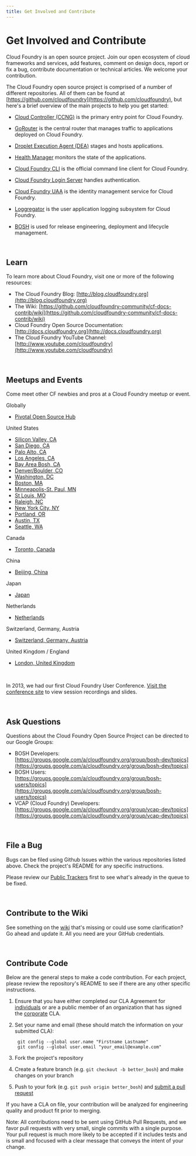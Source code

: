 ```yaml
---
title: Get Involved and Contribute
---
```


# Get Involved and Contribute

Cloud Foundry is an open source project. Join our open ecosystem of cloud frameworks and services, add features, comment on design docs, report or fix a bug, contribute documentation or technical articles. We welcome your contribution.

The Cloud Foundry open source project is comprised of a number of different repositories.  All of them can be found at [https://github.com/cloudfoundry](https://github.com/cloudfoundry), but here's a brief overview of the main projects to help you get started:

* [Cloud Controller (CCNG)](https://github.com/cloudfoundry/cloud_controller_ng) is the primary entry point for Cloud Foundry.

* [GoRouter](https://github.com/cloudfoundry/gorouter) is the central router that manages traffic to applications deployed on Cloud Foundry.

* [Droplet Execution Agent (DEA)](https://github.com/cloudfoundry/dea_ng) stages and hosts applications.

* [Health Manager](https://github.com/cloudfoundry/health_manager) monitors the state of the applications.

* [Cloud Foundry CLI](https://github.com/cloudfoundry/cli) is the official command line client for Cloud Foundry.

* [Cloud Foundry Login Server](https://github.com/cloudfoundry/login-server) handles authentication.

* [Cloud Foundry UAA](https://github.com/cloudfoundry/uaa) is the identity management service for Cloud Foundry.

* [Loggregator](https://github.com/cloudfoundry/loggregator) is the user application logging subsystem for Cloud Foundry.

* [BOSH](https://github.com/cloudfoundry/bosh) is used for release engineering, deployment and lifecycle management.

<br>

## Learn

To learn more about Cloud Foundry, visit one or more of the following resources:

* The Cloud Foundry Blog: [http://blog.cloudfoundry.org](http://blog.cloudfoundry.org)
* The Wiki: [https://github.com/cloudfoundry-community/cf-docs-contrib/wiki](https://github.com/cloudfoundry-community/cf-docs-contrib/wiki)
* Cloud Foundry Open Source Documentation: [http://docs.cloudfoundry.org](http://docs.cloudfoundry.org)
* The Cloud Foundry YouTube Channel: [http://www.youtube.com/cloudfoundry](http://www.youtube.com/cloudfoundry)

<br>

## Meetups and Events

Come meet other CF newbies and pros at a Cloud Foundry meetup or event. 

Globally
* [Pivotal Open Source Hub](http://www.meetup.com/Pivotal-Open-Source-Hub/)

United States
* [Silicon Valley, CA](http://www.meetup.com/CloudFoundry/)
* [San Diego, CA](http://www.meetup.com/San-Diego-Cloud-Foundry-Meetup)
* [Palo Alto, CA](http://www.meetup.com/Cloud-Foundry-Community-Meetup/)
* [Los Angeles, CA](http://www.meetup.com/Los-Angeles-Cloud-Foundry-Meetup)
* [Bay Area Bosh, CA](http://www.meetup.com/Bay-Area-Bosh/)
* [Denver/Boulder, CO](http://www.meetup.com/Colorado-Cloud-Foundry-Meetup)
* [Washington, DC](http://www.meetup.com/Washington-Cloud-Foundry-Meetup)
* [Boston, MA](http://www.meetup.com/Boston-Area-Cloud-Foundry-Meetup/)
* [Minneapolis-St. Paul, MN](http://www.meetup.com/cloudfoundry-mn)
* [St Louis, MO](http://www.meetup.com/Saint-Louis-Cloud-Foundry-Meetup)
* [Raleigh, NC](http://www.meetup.com/Raleigh-Cloud-Foundry-Meetup)
* [New York City, NY](http://www.meetup.com/New-York-City-Cloud-Foundry-Meetup/)
* [Portland, OR](http://www.meetup.com/Portland-Cloud-Foundry-Meetup)
* [Austin, TX](http://www.meetup.com/Cloud-Foundry-Austin)
* [Seattle, WA](http://www.meetup.com/CloudFoundrySeattle/)

Canada
* [Toronto, Canada](http://www.meetup.com/Cloud-Foundry-Toronto)

China
* [Beijing, China](http://www.meetup.com/Beijing-Cloud-Foundry-Meetup)

Japan
* [Japan](http://cloudfoundry.gr.jp/)

Netherlands
* [Netherlands](http://www.meetup.com/Cloud-Foundry-User-Group-The-Netherlands)

Switzerland, Germany, Austria
* [Switzerland, Germany, Austria](http://www.meetup.com/CloudFoundry-User-Group-DACH)

United Kingdom / England
* [London, United Kingdom](http://www.meetup.com/London-Cloud-Foundry-User-Group-LCFUG-Meetup/)


<br>

In 2013, we had our first Cloud Foundry User Conference.  [Visit the conference site](http://www.platformcf.com/) to view session recordings and slides.


<br>

## Ask Questions

Questions about the Cloud Foundry Open Source Project can be directed to our Google Groups:

* BOSH Developers: [https://groups.google.com/a/cloudfoundry.org/group/bosh-dev/topics](https://groups.google.com/a/cloudfoundry.org/group/bosh-dev/topics)
* BOSH Users: [https://groups.google.com/a/cloudfoundry.org/group/bosh-users/topics](https://groups.google.com/a/cloudfoundry.org/group/bosh-users/topics)
* VCAP (Cloud Foundry) Developers: [https://groups.google.com/a/cloudfoundry.org/group/vcap-dev/topics](https://groups.google.com/a/cloudfoundry.org/group/vcap-dev/topics)

<br>

## File a Bug

Bugs can be filed using Github Issues within the various repositories listed above.  Check the project's README for any specific instructions.

Please review our [Public Trackers](https://github.com/cloudfoundry-community/cf-docs-contrib/wiki#wiki-roadmap-and-trackers) first to see what's already in the queue to be fixed.

<br>

## Contribute to the Wiki

See something on the [wiki](https://github.com/cloudfoundry-community/cf-docs-contrib/wiki) that's missing or could use some clarification?  Go ahead and update it.  All you need are your GitHub credentials.

<br>

## Contribute Code

Below are the general steps to make a code contribution.  For each project, please review the repository's README to see if there are any other specific instructions.

1. Ensure that you have either completed our CLA Agreement for [individuals](http://www.cloudfoundry.org/individualcontribution.pdf) or are a public member of an organization that has signed the [corporate](http://www.cloudfoundry.org/corpcontribution.pdf) CLA.

2. Set your name and email (these should match the information on your submitted CLA):

        git config --global user.name "Firstname Lastname"
        git config --global user.email "your_email@example.com"

3. Fork the project's repository

4. Create a feature branch (e.g. ```git checkout -b better_bosh```) and make changes on your branch

5. Push to your fork (e.g. ```git push origin better_bosh```) and [submit a pull request](https://help.github.com/articles/creating-a-pull-request)

If you have a CLA on file, your contribution will be analyzed for engineering quality and product fit prior to merging.

Note: All contributions need to be sent using GitHub Pull Requests, and we favor pull requests with very small, single commits with a single purpose.  Your pull request is much more likely to be accepted if it includes tests and is small and focused with a clear message that conveys the intent of your change.










